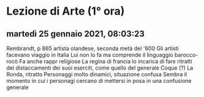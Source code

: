 # Lezione di Arte (1° ora)

## martedì 25 gennaio 2021, 08:03:23

Rembrandt, p 865
artista olandese, seconda metà del '600
Gli artisti facevano viaggio in Italia
Lui non lo fa ma comprende il linguaggio barocco- rocò
Fa anche rappr religiose
La regina di francia lo incarica di fare ritratti dei distaccamenti dei suoi eserciti, come quello del generale Coque (?)
La Ronda, ritratto
Personaggi molto dinamici, situazione confusa
Sembra il momento in cui i personagi cercano di mettersi in posa in una confusione generale


<!--stackedit_data:
eyJoaXN0b3J5IjpbMTMyNTQ3MTg1OV19
-->